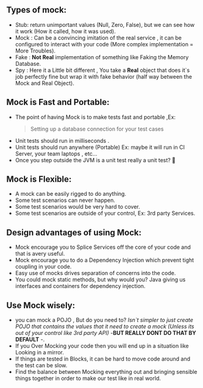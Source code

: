 ## Types of mock:
- Stub: return unimportant values (Null, Zero, False), but we can see how it work (How it called, how it was used).
- Mock : Can be a convincing imitation of the real service , it can be configured to interact with your code (More complex implementation = More Troubles).
- Fake : __Not Real__ implementation of something like Faking the Memory Database.
- Spy : Here it a Little bit different , You take a __Real__ object that does it`s job perfectly fine but wrap it with fake behavior (half way between the Mock and Real Object).


## Mock is Fast and Portable:
- The point of having Mock is to make tests fast and portable ,Ex:
    >Setting up a database connection for your test cases
- Unit tests should run in milliseconds .
- Unit tests should run anywhere (Portable) Ex: maybe it will run in CI Server, your team laptops , etc...
- Once you step outside the JVM is a unit test really a unit test? 🤔                                                      

## Mock is Flexible:
- A mock can be easily rigged to do anything.
- Some test scenarios can never happen.
- Some test scenarios would be very hard to cover.
- Some test scenarios are outside of your control, Ex: 3rd party Services.

## Design advantages of using Mock:
- Mock encourage you to Splice Services off the core of your code and that is avery useful.
- Mock encourage you to do a Dependency Injection which prevent tight coupling in your code.
- Easy use of mocks drives separation of concerns into the code.
- You could mock static methods, but why would you? Java giving us interfaces and containers for dependency injection.

## Use Mock wisely:
- you can mock a POJO , But do you need to? *Isn`t simpler to just create POJO that contains the values that it need to create a mock (Unless its out of your control like 3rd party API)* -__BUT REALLY DONT DO THAT BY DEFAULT__ -.
- If you Over Mocking your code then you will end up in a situation like Looking in a mirror.
- If things are tested in Blocks, it can be hard to move code around and the test can be slow.
- Find the balance between Mocking everything out and bringing sensible things together in order to make our test like in real world.
